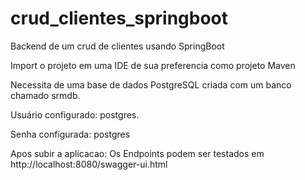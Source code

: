 # crud_clientes_springboot
Backend de um crud de clientes usando SpringBoot

Import o projeto em uma IDE de sua preferencia como projeto Maven

Necessita de uma base de dados PostgreSQL criada com um banco chamado srmdb.

Usuário configurado: postgres.

Senha configurada: postgres

Apos subir a aplicacao:
Os Endpoints podem ser testados em http://localhost:8080/swagger-ui.html
